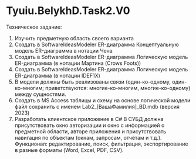 # Tyuiu.BelykhD.Task2.V0

Техническое задание:

1.	Изучить предметную область своего варианта 
2.	Создать в SoftwareIdeasModeler ER-диаграмма Концептуальную модель ER-диаграмма в нотации Чена
3.	Создать в SoftwareIdeasModeler ER-диаграмма Логическую модель ER-диаграмма (в нотации Мартина (Crows Foots)) 
4.	Создать в SoftwareIdeasModeler ER-диаграмма Логическую модель ER-диаграмма (в нотации IDEF1X)
5.	В модели должны быть реализованы связи (один-ко-одному, один-ко-многим; приветствуются: многие-ко-многим, многие-ко-одному) между сущностями.
6. Создать в MS Access таблицы и схему на основе логической модели файл сохранить с именем Lab2_[ВашаФамилия]_BD.mdb (версия 2023)
7. Разработать клиентское приложение в C# В СУБД должна присутствовать окно авторизации и окно с информацией о предметной области, авторе приложения и присутствовать навигация по объектам (окнам, запросам, отчётам и т.д.). Функционал: редактирование, поиск, фильтрация, экспортирование в разные форматы (Word, Excel, PDF, CSV). 
